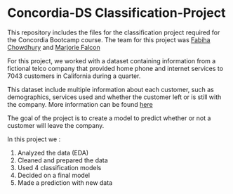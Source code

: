 # Concordia-DS Classification-Project

This repository includes the files for the classification project required for the Concordia Bootcamp course. The team for this project was [Fabiha Chowdhury](https://github.com/Fabihachow) and [Marjorie Falcon](https://github.com/mfalcon00)

For this project, we worked with a dataset containing information from a fictional telco company that provided home phone and internet services to 7043 customers in California during a quarter.

This dataset include multiple information about each customer, such as demographics, services used and whether the customer left or is still with the company. 
More information can be found [here](https://community.ibm.com/community/user/businessanalytics/blogs/steven-macko/2019/07/11/telco-customer-churn-1113)

The goal of the project is to create a model to predict whether or not a customer will leave the company.

In this project we :
1. Analyzed the data (EDA)
2. Cleaned and prepared the data
3. Used 4 classification models
4. Decided on a final model
5. Made a prediction with new data
